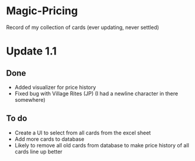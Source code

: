 # Magic-Pricing
Record of my collection of cards (ever updating, never settled)

# Update 1.1
## Done
* Added visualizer for price history
* Fixed bug with Village Rites (JP) (I had a newline character in there somewhere)
## To do
* Create a UI to select from all cards from the excel sheet
* Add more cards to database
* Likely to remove all old cards from database to make price history of all cards line up better
